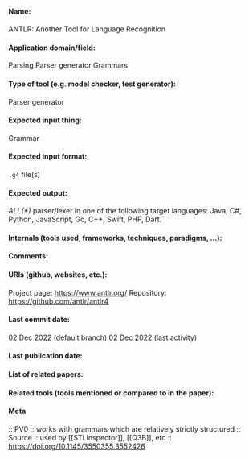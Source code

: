 #### Name:
ANTLR: Another Tool for Language Recognition

#### Application domain/field:
Parsing
Parser generator
Grammars

#### Type of tool (e.g. model checker, test generator):
Parser generator

#### Expected input thing:
Grammar

#### Expected input format:
`.g4` file(s)

#### Expected output:
_ALL(*)_ parser/lexer in one of the following target languages: Java, C#, Python, JavaScript, Go, C++, Swift, PHP, Dart.

#### Internals (tools used, frameworks, techniques, paradigms, ...):

#### Comments:

#### URIs (github, websites, etc.):
Project page: https://www.antlr.org/
Repository: https://github.com/antlr/antlr4

#### Last commit date:
02 Dec 2022 (default branch)
02 Dec 2022 (last activity)

#### Last publication date:

#### List of related papers:

#### Related tools (tools mentioned or compared to in the paper):

#### Meta
:: PV0           :: works with grammars which are relatively strictly structured
:: Source :: used by [[STLInspector]], [[Q3B]], etc :: https://doi.org/10.1145/3550355.3552426
